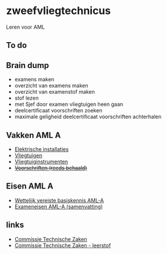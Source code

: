 # zweefvliegtechnicus
Leren voor AML 

## To do

## Brain dump
* examens maken
* overzicht van examens maken
* overzicht van examenstof maken
* stof lezen
* met Sjef door examen vliegtuigen heen gaan
* deelcertificaat voorschriften zoeken
* maximale geligheid deelcertificaat voorschriften achterhalen

## Vakken AML A
* [Elektrische installaties](/docs/elektrische_installaties.md)
* [Vliegtuigen](/docs/vliegtuigen.md)
* [Vliegtuiginstrumenten](/docs/vliegtuiginstrumenten.md)
* [~~Voorschriften (reeds behaald)~~](/docs/voorschriften.md)

## Eisen AML A
- [Wettelijk vereiste basiskennis AML-A](http://wetten.overheid.nl/BWBR0024639/2010-06-05#Bijlage1)
- [Exameneisen AML-A (samenvatting)](http://ctz.zweefportaal.nl/main/Technicus/TechnicusHandboek2007/eisen_AML-A.pdf)

## links
* [Commissie Technische Zaken](http://www.ctz.zweefportaal.nl/main/website/pages/home.php)
* [Commissie Technische Zaken - leerstof](http://ctz.zweefportaal.nl/main/website/pages/technicus.php)
